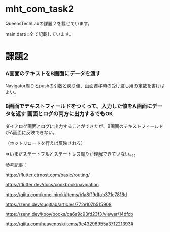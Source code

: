 # mht_com_task2

QueensTechLabの課題２を載せています。

main.dartに全て記載しています。

# 課題2
### A画面のテキストをB画面にデータを渡す

Navigator周りとpushの引数と戻り値、画面遷移時の受け渡し用の定数を書けばよい。

### B画面でテキストフィールドをつくって、入力した値をA画面にデータを返す  画面とログの両方に出力するでもOK

ダイアログ画面とログに出力することができたが、B画面のテキストフィールドがA画面に反映できない。

（ホットリロードを行えば反映される）

=>いまだステートフルとステートレス周りが理解できていない。。。

参考記事：

https://flutter.ctrnost.com/basic/routing/

https://flutter.dev/docs/cookbook/navigation

https://qiita.com/kono-hiroki/items/b1a8f19dfab371e7816d

https://zenn.dev/sugitlab/articles/772e107b515908

https://zenn.dev/kboy/books/ca6a9c93fd23f3/viewer/14dfcb

https://qiita.com/heavenosk/items/9e43298955a371221393#